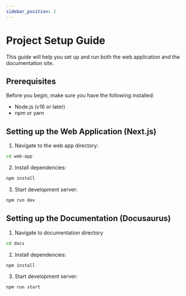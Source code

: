 ```yaml
---
sidebar_position: 2
---
```


# Project Setup Guide

This guide will help you set up and run both the web application and the documentation site.

## Prerequisites

Before you begin, make sure you have the following installed:
- Node.js (v16 or later)
- npm or yarn

## Setting up the Web Application (Next.js)

1. Navigate to the web app directory:
```bash
cd web-app
```

2. Install dependencies:
```bash
npm install
```

3. Start development server:
```bash
npm run dev
```

## Setting up the Documentation (Docusaurus)

1. Navigate to documentation directory
```bash
cd docs
```

2. Install dependencies:
```bash
npm install
```

3. Start development server:
```bash
npm run start
```